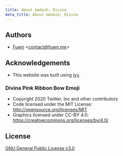 ```yaml
---
title: About &mdash; Divina
meta_title: About &mdash; Divina
---
```


## Authors

- [Fuwn](https://github.com/Fuwn) <[contact@fuwn.me](mailto:contact@fuwn.me)>

## Acknowledgements

- This website was built using [Ivy](https://github.com/dmulholl/ivy).

### Divina Pink Ribbon Bow Emoji

- Copyright 2020 Twitter, Inc and other contributors
- Code licensed under the MIT License: <http://opensource.org/licenses/MIT>
- Graphics licensed under CC-BY 4.0: <https://creativecommons.org/licenses/by/4.0/>

## License

[GNU General Public License v3.0](https://www.gnu.org/licenses/gpl-3.0.en.html)
